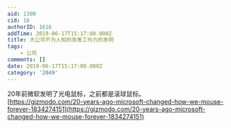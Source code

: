 ```yaml
---
aid: 1300
cid: 16
authorID: 1616
addTime: 2019-06-17T15:17:00.000Z
title: 大公司不为人知的改善工作力的发明
tags:
    - 公司
comments: []
date: 2019-06-17T15:17:00.000Z
category: '2049'
---
```


20年前微软发明了光电鼠标，之前都是滚球鼠标。  
[https://gizmodo.com/20-years-ago-microsoft-changed-how-we-mouse-forever-1834274151](https://gizmodo.com/20-years-ago-microsoft-changed-how-we-mouse-forever-1834274151)
